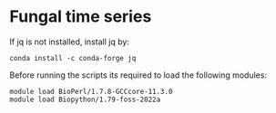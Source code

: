 # Fungal time series

If jq is not installed, install jq by:
```
conda install -c conda-forge jq
```

Before running the scripts its required to load the following modules:
```
module load BioPerl/1.7.8-GCCcore-11.3.0
module load Biopython/1.79-foss-2022a

```


